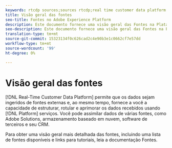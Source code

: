```yaml
---
keywords: rtcdp sources;sources rtcdp;real time customer data platform sources
title: Visão geral das fontes
seo-title: Fontes no Adobe Experience Platform
description: Este documento fornece uma visão geral das Fontes na Plataforma de dados do cliente em tempo real
seo-description: Este documento fornece uma visão geral das Fontes na Plataforma de dados do cliente em tempo real
translation-type: tm+mt
source-git-commit: 15323134f0c626cad2c4e90b3e1c0662cf7e57dd
workflow-type: tm+mt
source-wordcount: '99'
ht-degree: 0%

---
```



# Visão geral das fontes

[!DNL Real-Time Customer Data Platform] permite que os dados sejam ingeridos de fontes externas e, ao mesmo tempo, fornece a você a capacidade de estruturar, rotular e aprimorar os dados recebidos usando [!DNL Platform] serviços. Você pode assimilar dados de várias fontes, como Adobe Solutions, armazenamento baseado em nuvem, software de terceiros e seu CRM.

Para obter uma visão geral mais detalhada das fontes, incluindo uma lista de fontes disponíveis e links para tutoriais, leia a documentação [](../../sources/home.md)Fontes.